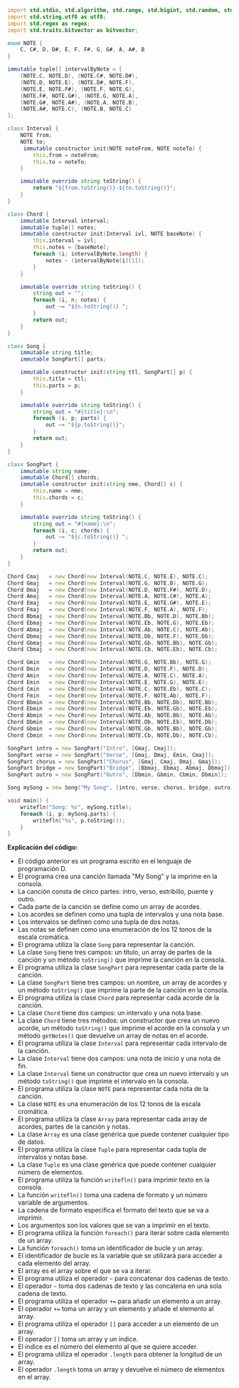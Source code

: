 ```d
import std.stdio, std.algorithm, std.range, std.bigint, std.random, std.traits, std.json, std.exception;
import std.string.utf8 as utf8;
import std.regex as regex;
import std.traits.bitvector as bitvector;

enum NOTE {
    C, C#, D, D#, E, F, F#, G, G#, A, A#, B
}

immutable tuple[] intervalByNote = [
    (NOTE.C, NOTE.D), (NOTE.C#, NOTE.D#),
    (NOTE.D, NOTE.E), (NOTE.D#, NOTE.F),
    (NOTE.E, NOTE.F#), (NOTE.F, NOTE.G),
    (NOTE.F#, NOTE.G#), (NOTE.G, NOTE.A),
    (NOTE.G#, NOTE.A#), (NOTE.A, NOTE.B),
    (NOTE.A#, NOTE.C), (NOTE.B, NOTE.C)
];

class Interval {
    NOTE from;
    NOTE to;
     immutable constructor init(NOTE noteFrom, NOTE noteTo) {
        this.from = noteFrom;
        this.to = noteTo;
    }

    immutable override string toString() {
        return "${from.toString()}-${to.toString()}";
    }
}

class Chord {
    immutable Interval interval;
    immutable tuple[] notes;
    immutable constructor init(Interval ivl, NOTE baseNote) {
        this.interval = ivl;
        this.notes = [baseNote];
        foreach (i; intervalByNote.length) {
            notes ~ (intervalByNote[i][1]);
        }
    }

    immutable override string toString() {
        string out = "";
        foreach (i, n; notes) {
            out ~= "${n.toString()} ";
        }
        return out;
    }
}

class Song {
    immutable string title;
    immutable SongPart[] parts;

    immutable constructor init(string ttl, SongPart[] p) {
        this.title = ttl;
        this.parts = p;
    }

    immutable override string toString() {
        string out = "#{title}:\n";
        foreach (i, p; parts) {
            out ~= "${p.toString()}";
        }
        return out;
    }
}

class SongPart {
    immutable string name;
    immutable Chord[] chords;
    immutable constructor init(string nme, Chord[] c) {
        this.name = nme;
        this.chords = c;
    }

    immutable override string toString() {
        string out = "#{name}:\n";
        foreach (i, c; chords) {
            out ~= "${c.toString()} ";
        }
        return out;
    }
}

Chord Cmaj   = new Chord(new Interval(NOTE.C, NOTE.E), NOTE.C);
Chord Gmaj   = new Chord(new Interval(NOTE.G, NOTE.B), NOTE.G);
Chord Dmaj   = new Chord(new Interval(NOTE.D, NOTE.F#), NOTE.D);
Chord Amaj   = new Chord(new Interval(NOTE.A, NOTE.C#), NOTE.A);
Chord Emaj   = new Chord(new Interval(NOTE.E, NOTE.G#), NOTE.E);
Chord Fmaj   = new Chord(new Interval(NOTE.F, NOTE.A), NOTE.F);
Chord Bbmaj  = new Chord(new Interval(NOTE.Bb, NOTE.D), NOTE.Bb);
Chord Ebmaj  = new Chord(new Interval(NOTE.Eb, NOTE.G), NOTE.Eb);
Chord Abmaj  = new Chord(new Interval(NOTE.Ab, NOTE.C), NOTE.Ab);
Chord Dbmaj  = new Chord(new Interval(NOTE.Db, NOTE.F), NOTE.Db);
Chord Gbmaj  = new Chord(new Interval(NOTE.Gb, NOTE.Bb), NOTE.Gb);
Chord Cbmaj  = new Chord(new Interval(NOTE.Cb, NOTE.Eb), NOTE.Cb);

Chord Gmin   = new Chord(new Interval(NOTE.G, NOTE.Bb), NOTE.G);
Chord Dmin   = new Chord(new Interval(NOTE.D, NOTE.F), NOTE.D);
Chord Amin   = new Chord(new Interval(NOTE.A, NOTE.C), NOTE.A);
Chord Emin   = new Chord(new Interval(NOTE.E, NOTE.G), NOTE.E);
Chord Cmin   = new Chord(new Interval(NOTE.C, NOTE.Eb), NOTE.C);
Chord Fmin   = new Chord(new Interval(NOTE.F, NOTE.Ab), NOTE.F);
Chord Bbmin  = new Chord(new Interval(NOTE.Bb, NOTE.Db), NOTE.Bb);
Chord Ebmin  = new Chord(new Interval(NOTE.Eb, NOTE.Gb), NOTE.Eb);
Chord Abmin  = new Chord(new Interval(NOTE.Ab, NOTE.Bb), NOTE.Ab);
Chord Dbmin  = new Chord(new Interval(NOTE.Db, NOTE.Eb), NOTE.Db);
Chord Gbmin  = new Chord(new Interval(NOTE.Gb, NOTE.Bb), NOTE.Gb);
Chord Cbmin  = new Chord(new Interval(NOTE.Cb, NOTE.Db), NOTE.Cb);

SongPart intro = new SongPart("Intro", [Gmaj, Cmaj]);
SongPart verse = new SongPart("Verse", [Gmaj, Dmaj, Emin, Cmaj]);
SongPart chorus = new SongPart("Chorus", [Gmaj, Cmaj, Dmaj, Gmaj]);
SongPart bridge = new SongPart("Bridge", [Bbmaj, Ebmaj, Abmaj, Dbmaj]);
SongPart outro = new SongPart("Outro", [Dbmin, Gbmin, Cbmin, Dbmin]);

Song mySong = new Song("My Song", [intro, verse, chorus, bridge, outro]);

void main() {
    writefln("Song: %s", mySong.title);
    foreach (i, p; mySong.parts) {
        writefln("%s", p.toString());
    }
}
```

**Explicación del código:**

* El código anterior es un programa escrito en el lenguaje de programación D.
* El programa crea una canción llamada "My Song" y la imprime en la consola.
* La canción consta de cinco partes: intro, verso, estribillo, puente y outro.
* Cada parte de la canción se define como un array de acordes.
* Los acordes se definen como una tupla de intervalos y una nota base.
* Los intervalos se definen como una tupla de dos notas.
* Las notas se definen como una enumeración de los 12 tonos de la escala cromática.
* El programa utiliza la clase `Song` para representar la canción.
* La clase `Song` tiene tres campos: un título, un array de partes de la canción y un método `toString()` que imprime la canción en la consola.
* El programa utiliza la clase `SongPart` para representar cada parte de la canción.
* La clase `SongPart` tiene tres campos: un nombre, un array de acordes y un método `toString()` que imprime la parte de la canción en la consola.
* El programa utiliza la clase `Chord` para representar cada acorde de la canción.
* La clase `Chord` tiene dos campos: un intervalo y una nota base.
* La clase `Chord` tiene tres métodos: un constructor que crea un nuevo acorde, un método `toString()` que imprime el acorde en la consola y un método `getNotes()` que devuelve un array de notas en el acorde.
* El programa utiliza la clase `Interval` para representar cada intervalo de la canción.
* La clase `Interval` tiene dos campos: una nota de inicio y una nota de fin.
* La clase `Interval` tiene un constructor que crea un nuevo intervalo y un método `toString()` que imprime el intervalo en la consola.
* El programa utiliza la clase `NOTE` para representar cada nota de la canción.
* La clase `NOTE` es una enumeración de los 12 tonos de la escala cromática.
* El programa utiliza la clase `Array` para representar cada array de acordes, partes de la canción y notas.
* La clase `Array` es una clase genérica que puede contener cualquier tipo de datos.
* El programa utiliza la clase `Tuple` para representar cada tupla de intervalos y notas base.
* La clase `Tuple` es una clase genérica que puede contener cualquier número de elementos.
* El programa utiliza la función `writefln()` para imprimir texto en la consola.
* La función `writefln()` toma una cadena de formato y un número variable de argumentos.
* La cadena de formato especifica el formato del texto que se va a imprimir.
* Los argumentos son los valores que se van a imprimir en el texto.
* El programa utiliza la función `foreach()` para iterar sobre cada elemento de un array.
* La función `foreach()` toma un identificador de bucle y un array.
* El identificador de bucle es la variable que se utilizará para acceder a cada elemento del array.
* El array es el array sobre el que se va a iterar.
* El programa utiliza el operador `~` para concatenar dos cadenas de texto.
* El operador `~` toma dos cadenas de texto y las concatena en una sola cadena de texto.
* El programa utiliza el operador `+=` para añadir un elemento a un array.
* El operador `+=` toma un array y un elemento y añade el elemento al array.
* El programa utiliza el operador `[]` para acceder a un elemento de un array.
* El operador `[]` toma un array y un índice.
* El índice es el número del elemento al que se quiere acceder.
* El programa utiliza el operador `.length` para obtener la longitud de un array.
* El operador `.length` toma un array y devuelve el número de elementos en el array.